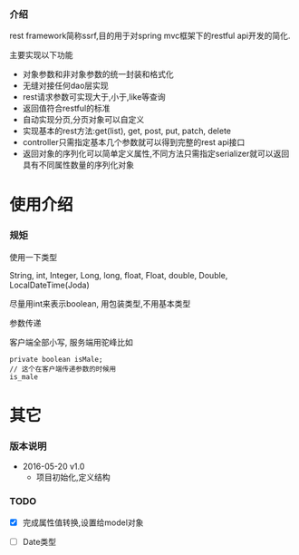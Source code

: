 ### 介绍

rest framework简称ssrf,目的用于对spring mvc框架下的restful api开发的简化.

主要实现以下功能

* 对象参数和非对象参数的统一封装和格式化
* 无缝对接任何dao层实现
* rest请求参数可实现大于,小于,like等查询
* 返回值符合restful的标准
* 自动实现分页,分页对象可以自定义
* 实现基本的rest方法:get(list), get, post, put, patch, delete
* controller只需指定基本几个参数就可以得到完整的rest api接口
* 返回对象的序列化可以简单定义属性,不同方法只需指定serializer就可以返回具有不同属性数量的序列化对象



# 使用介绍

### 规矩

使用一下类型

String, int, Integer, Long, long, float, Float, double, Double, LocalDateTime(Joda)

尽量用int来表示boolean, 用包装类型,不用基本类型

参数传递

客户端全部小写, 服务端用驼峰比如

```
private boolean isMale;
// 这个在客户端传递参数的时候用
is_male
```


# 其它

### 版本说明

* 2016-05-20 v1.0
    - 项目初始化,定义结构


### TODO

* [X] 完成属性值转换,设置给model对象
* [ ] Date类型



